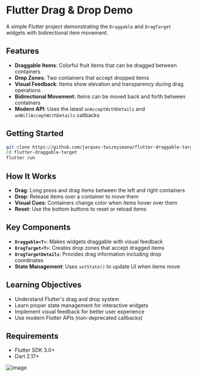 # Flutter Drag & Drop Demo

A simple Flutter project demonstrating the `Draggable` and `DragTarget` widgets with bidirectional item movement.

## Features

- **Draggable Items**: Colorful fruit items that can be dragged between containers
- **Drop Zones**: Two containers that accept dropped items
- **Visual Feedback**: Items show elevation and transparency during drag operations
- **Bidirectional Movement**: Items can be moved back and forth between containers
- **Modern API**: Uses the latest `onAcceptWithDetails` and `onWillAcceptWithDetails` callbacks

## Getting Started

   ```bash
   git clone https://github.com/jacques-twizeyimana/flutter-draggable-target
   cd flutter-draggable-target
   flutter run
   ```

## How It Works

- **Drag**: Long press and drag items between the left and right containers
- **Drop**: Release items over a container to move them
- **Visual Cues**: Containers change color when items hover over them
- **Reset**: Use the bottom buttons to reset or reload items

## Key Components

- **`Draggable<T>`**: Makes widgets draggable with visual feedback
- **`DragTarget<T>`**: Creates drop zones that accept dragged items
- **`DragTargetDetails`**: Provides drag information including drop coordinates
- **State Management**: Uses `setState()` to update UI when items move

## Learning Objectives

- Understand Flutter's drag and drop system
- Learn proper state management for interactive widgets
- Implement visual feedback for better user experience
- Use modern Flutter APIs (non-deprecated callbacks)

## Requirements

- Flutter SDK 3.0+
- Dart 2.17+

![image](https://github.com/user-attachments/assets/595fe466-8705-4a31-9184-bee16ef7a644)
